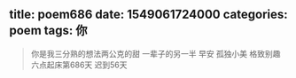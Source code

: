 title: poem686
date: 1549061724000
categories: poem
tags: 你
---
> 你是我三分熟的想法两公克的甜
一辈子的另一半
早安
孤独小美
格致别趣
六点起床第686天 迟到56天